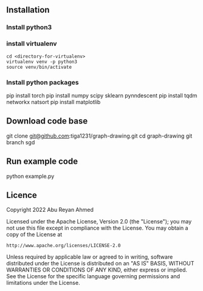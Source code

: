 ## Installation

### Install python3

### install virtualenv

    cd <directory-for-virtualenv>
    virtualenv venv -p python3
    source venv/bin/activate

### Install python packages

pip install torch 
pip install numpy scipy sklearn pynndescent
pip install tqdm networkx natsort
pip install matplotlib


## Download code base

git clone git@github.com:tiga1231/graph-drawing.git
cd graph-drawing
git branch sgd

## Run example code

python example.py


 
## Licence

Copyright 2022 Abu Reyan Ahmed

Licensed under the Apache License, Version 2.0 (the "License");
you may not use this file except in compliance with the License.
You may obtain a copy of the License at

    http://www.apache.org/licenses/LICENSE-2.0

Unless required by applicable law or agreed to in writing, software
distributed under the License is distributed on an "AS IS" BASIS,
WITHOUT WARRANTIES OR CONDITIONS OF ANY KIND, either express or implied.
See the License for the specific language governing permissions and
limitations under the License.